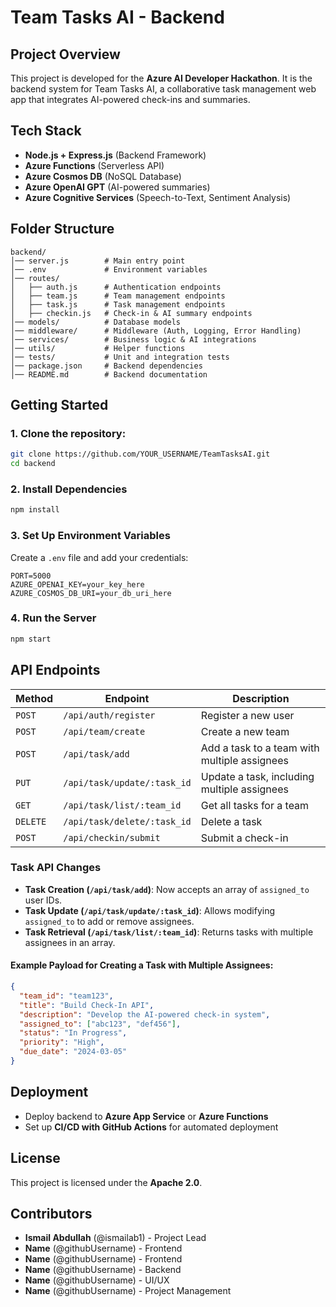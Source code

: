 # Team Tasks AI - Backend

## Project Overview
This project is developed for the **Azure AI Developer Hackathon**. It is the backend system for Team Tasks AI, a collaborative task management web app that integrates AI-powered check-ins and summaries.

## Tech Stack
- **Node.js + Express.js** (Backend Framework)
- **Azure Functions** (Serverless API)
- **Azure Cosmos DB** (NoSQL Database)
- **Azure OpenAI GPT** (AI-powered summaries)
- **Azure Cognitive Services** (Speech-to-Text, Sentiment Analysis)

## Folder Structure
```
backend/
│── server.js        # Main entry point
│── .env             # Environment variables
│── routes/
│   ├── auth.js      # Authentication endpoints
│   ├── team.js      # Team management endpoints
│   ├── task.js      # Task management endpoints
│   ├── checkin.js   # Check-in & AI summary endpoints
│── models/          # Database models
│── middleware/      # Middleware (Auth, Logging, Error Handling)
│── services/        # Business logic & AI integrations
│── utils/           # Helper functions
│── tests/           # Unit and integration tests
│── package.json     # Backend dependencies
│── README.md        # Backend documentation
```

## Getting Started
### **1. Clone the repository:**
```bash
git clone https://github.com/YOUR_USERNAME/TeamTasksAI.git
cd backend
```

### **2. Install Dependencies**
```bash
npm install
```

### **3. Set Up Environment Variables**
Create a `.env` file and add your credentials:
```
PORT=5000
AZURE_OPENAI_KEY=your_key_here
AZURE_COSMOS_DB_URI=your_db_uri_here
```

### **4. Run the Server**
```bash
npm start
```

## API Endpoints
| Method | Endpoint | Description |
|--------|---------|-------------|
| `POST` | `/api/auth/register` | Register a new user |
| `POST` | `/api/team/create` | Create a new team |
| `POST` | `/api/task/add` | Add a task to a team with multiple assignees |
| `PUT`  | `/api/task/update/:task_id` | Update a task, including multiple assignees |
| `GET`  | `/api/task/list/:team_id` | Get all tasks for a team |
| `DELETE` | `/api/task/delete/:task_id` | Delete a task |
| `POST` | `/api/checkin/submit` | Submit a check-in |

### **Task API Changes**
- **Task Creation (`/api/task/add`)**: Now accepts an array of `assigned_to` user IDs.
- **Task Update (`/api/task/update/:task_id`)**: Allows modifying `assigned_to` to add or remove assignees.
- **Task Retrieval (`/api/task/list/:team_id`)**: Returns tasks with multiple assignees in an array.

#### **Example Payload for Creating a Task with Multiple Assignees:**
```json
{
  "team_id": "team123",
  "title": "Build Check-In API",
  "description": "Develop the AI-powered check-in system",
  "assigned_to": ["abc123", "def456"],
  "status": "In Progress",
  "priority": "High",
  "due_date": "2024-03-05"
}
```

## Deployment
- Deploy backend to **Azure App Service** or **Azure Functions**
- Set up **CI/CD with GitHub Actions** for automated deployment

## License
This project is licensed under the **Apache 2.0**.

## Contributors
- **Ismail Abdullah** (@ismailab1) - Project Lead
- **Name** (@githubUsername) - Frontend
- **Name** (@githubUsername) - Frontend
- **Name** (@githubUsername) - Backend
- **Name** (@githubUsername) - UI/UX
- **Name** (@githubUsername) - Project Management